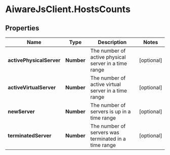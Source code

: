 # AiwareJsClient.HostsCounts

## Properties

Name | Type | Description | Notes
------------ | ------------- | ------------- | -------------
**activePhysicalServer** | **Number** | The number of active physical server in a time range | [optional] 
**activeVirtualServer** | **Number** | The number of active virtual server in a time range | [optional] 
**newServer** | **Number** | The number of servers is up in a time range | [optional] 
**terminatedServer** | **Number** | The number of servers was terminated in a time range | [optional] 


